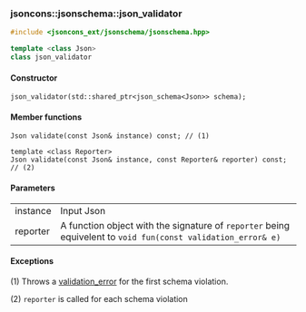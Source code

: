 ### jsoncons::jsonschema::json_validator

```c++
#include <jsoncons_ext/jsonschema/jsonschema.hpp>

template <class Json>
class json_validator
```

#### Constructor

    json_validator(std::shared_ptr<json_schema<Json>> schema);

#### Member functions

    Json validate(const Json& instance) const; // (1)

    template <class Reporter>
    Json validate(const Json& instance, const Reporter& reporter) const; // (2)

#### Parameters

<table>
  <tr>
    <td>instance</td>
    <td>Input Json</td> 
  </tr>
  <tr>
    <td>reporter</td>
    <td>A function object with the signature of <code>reporter</code> being equivelent to <code>void fun(const validation_error& e)</code>
  </tr>
</table>

#### Exceptions

(1) Throws a [validation_error](validation_error.md) for the first schema violation.

(2) `reporter` is called for each schema violation

